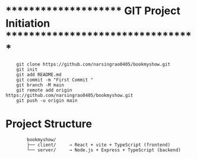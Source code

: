 # ******************** GIT Project Initiation *********************************
        git clone https://github.com/narsingrao0405/bookmyshow.git
        git init
        git add README.md
        git commit -m "First Commit "
        git branch -M main
        git remote add origin https://github.com/narsingrao0405/bookmyshow.git
        git push -u origin main


# Project Structure 
            bookmyshow/
            ├── client/     → React + vite + TypeScript (frontend)
            └── server/     → Node.js + Express + TypeScript (backend)

